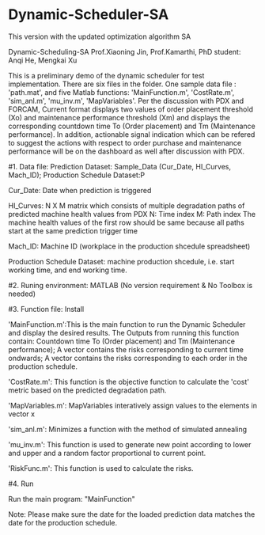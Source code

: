 # Dynamic-Scheduler-SA
This version with the updated optimization algorithm SA

Dynamic-Scheduling-SA
Prof.Xiaoning Jin, Prof.Kamarthi, PhD student: Anqi He, Mengkai Xu

This is a preliminary demo of the dynamic scheduler for test implementation. There are six files in the folder. One sample data file : 'path.mat', and five Matlab functions: 'MainFunction.m', 'CostRate.m', 'sim_anl.m', 'mu_inv.m', 'MapVariables'. Per the discussion with PDX and FORCAM, Current format displays two values of order placement threshold (Xo) and maintenance performance threshold (Xm) and displays the corresponding countdown time To (Order placement) and Tm (Maintenance performance).  In addition, actionable signal indication which can be refered to suggest the actions with respect to order purchase and maintenance performance will be on the dashboard as well after discussion with PDX.

#1. Data file: Prediction Dataset: Sample_Data (Cur_Date, HI_Curves, Mach_ID); Production Schedule Dataset:P

Cur_Date: Date when prediction is triggered

HI_Curves: N X M matrix which consists of multiple degradation paths of predicted machine health values from PDX
N: Time index
M: Path index
The machine health values of the first row should be same because all paths start at the same prediction trigger time

Mach_ID: Machine ID (workplace in the production shcedule spreadsheet)

Production Schedule Dataset: machine production shcedule, i.e. start working time, and end working time.

#2. Runing environment: MATLAB (No version requirement & No Toolbox is needed)

#3. Function file: Install

'MainFunction.m':This is the main function to run the Dynamic Scheduler and display the desired results. The Outputs from running this function contain: Countdown time To (Order placement) and Tm (Maintenance performance); A vector contains the risks corresponding to current time ondwards; A vector contains the risks corresponding to each order in the production schedule.

'CostRate.m': This function is the objective function to calculate the 'cost' metric based on the predicted degradation path.

'MapVariables.m': MapVariables interatively assign values to the elements in vector x

'sim_anl.m': Minimizes a function with the method of simulated annealing

'mu_inv.m': This function is used to generate new point according to lower and upper and a random factor proportional to current point.

'RiskFunc.m': This function is used to calculate the risks.

#4. Run

Run the main program: "MainFunction"

Note: Please make sure the date for the loaded prediction data matches the date for the production schedule.

